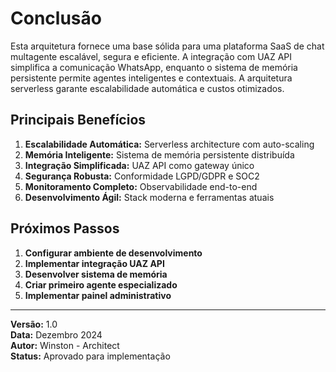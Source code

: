 # Conclusão

Esta arquitetura fornece uma base sólida para uma plataforma SaaS de chat multagente escalável, segura e eficiente. A integração com UAZ API simplifica a comunicação WhatsApp, enquanto o sistema de memória persistente permite agentes inteligentes e contextuais. A arquitetura serverless garante escalabilidade automática e custos otimizados.

## Principais Benefícios

1. **Escalabilidade Automática:** Serverless architecture com auto-scaling
2. **Memória Inteligente:** Sistema de memória persistente distribuída
3. **Integração Simplificada:** UAZ API como gateway único
4. **Segurança Robusta:** Conformidade LGPD/GDPR e SOC2
5. **Monitoramento Completo:** Observabilidade end-to-end
6. **Desenvolvimento Ágil:** Stack moderna e ferramentas atuais

## Próximos Passos

1. **Configurar ambiente de desenvolvimento**
2. **Implementar integração UAZ API**
3. **Desenvolver sistema de memória**
4. **Criar primeiro agente especializado**
5. **Implementar painel administrativo**

---

**Versão:** 1.0  
**Data:** Dezembro 2024  
**Autor:** Winston - Architect  
**Status:** Aprovado para implementação
